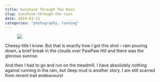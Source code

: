 ```yaml
---
title: Sunshine Through The Rain
slug: sunshine-through-the-rain
date: 2019-03-13
categories: "photography, running"
---
```


<figure class="wp-block-image is-resized"><img src="https://res.cloudinary.com/dy6grlu8z/image/upload/v1558866446/qhy2r2obpttzwuduemku.jpg"/></figure>



<p>Cheesy title I know. But that is exactly how I got this shot – rain pouring down, a brief break in the clouds over PawPaw Hill and there was the glorious sunrise.</p>



<p>And then I had to go and run on the treadmill. I have absolutely nothing against running in the rain, but deep mud is another story. I am still scarred from recent trail endeavours!</p>



